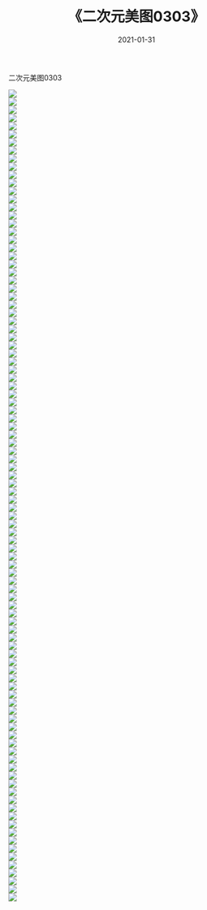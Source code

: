 ﻿---
layout: post
title:  《二次元美图0303》
date:   2021-01-31
img: http://imgx.orgx.ga/二次元/2021/二次元美图0303/000.jpg
categories: [美女, 清纯, 唯美]
---

二次元美图0303

 ![](http://imgx.orgx.ga/二次元/2021/二次元美图0303/001.jpg) <br>![](http://imgx.orgx.ga/二次元/2021/二次元美图0303/002.jpg) <br>![](http://imgx.orgx.ga/二次元/2021/二次元美图0303/003.jpg) <br>![](http://imgx.orgx.ga/二次元/2021/二次元美图0303/004.jpg) <br>![](http://imgx.orgx.ga/二次元/2021/二次元美图0303/005.jpg) <br>![](http://imgx.orgx.ga/二次元/2021/二次元美图0303/006.jpg) <br>![](http://imgx.orgx.ga/二次元/2021/二次元美图0303/007.jpg) <br>![](http://imgx.orgx.ga/二次元/2021/二次元美图0303/008.jpg) <br>![](http://imgx.orgx.ga/二次元/2021/二次元美图0303/009.jpg) <br>![](http://imgx.orgx.ga/二次元/2021/二次元美图0303/010.jpg) <br>![](http://imgx.orgx.ga/二次元/2021/二次元美图0303/011.jpg) <br>![](http://imgx.orgx.ga/二次元/2021/二次元美图0303/012.jpg) <br>![](http://imgx.orgx.ga/二次元/2021/二次元美图0303/013.jpg) <br>![](http://imgx.orgx.ga/二次元/2021/二次元美图0303/014.jpg) <br>![](http://imgx.orgx.ga/二次元/2021/二次元美图0303/015.jpg) <br>![](http://imgx.orgx.ga/二次元/2021/二次元美图0303/016.jpg) <br>![](http://imgx.orgx.ga/二次元/2021/二次元美图0303/017.jpg) <br>![](http://imgx.orgx.ga/二次元/2021/二次元美图0303/018.jpg) <br>![](http://imgx.orgx.ga/二次元/2021/二次元美图0303/019.jpg) <br>![](http://imgx.orgx.ga/二次元/2021/二次元美图0303/020.jpg) <br>![](http://imgx.orgx.ga/二次元/2021/二次元美图0303/021.jpg) <br>![](http://imgx.orgx.ga/二次元/2021/二次元美图0303/022.jpg) <br>![](http://imgx.orgx.ga/二次元/2021/二次元美图0303/023.jpg) <br>![](http://imgx.orgx.ga/二次元/2021/二次元美图0303/024.jpg) <br>![](http://imgx.orgx.ga/二次元/2021/二次元美图0303/025.jpg) <br>![](http://imgx.orgx.ga/二次元/2021/二次元美图0303/026.jpg) <br>![](http://imgx.orgx.ga/二次元/2021/二次元美图0303/027.jpg) <br>![](http://imgx.orgx.ga/二次元/2021/二次元美图0303/028.jpg) <br>![](http://imgx.orgx.ga/二次元/2021/二次元美图0303/029.jpg) <br>![](http://imgx.orgx.ga/二次元/2021/二次元美图0303/030.jpg) <br>![](http://imgx.orgx.ga/二次元/2021/二次元美图0303/031.jpg) <br>![](http://imgx.orgx.ga/二次元/2021/二次元美图0303/032.jpg) <br>![](http://imgx.orgx.ga/二次元/2021/二次元美图0303/033.jpg) <br>![](http://imgx.orgx.ga/二次元/2021/二次元美图0303/034.jpg) <br>![](http://imgx.orgx.ga/二次元/2021/二次元美图0303/035.jpg) <br>![](http://imgx.orgx.ga/二次元/2021/二次元美图0303/036.jpg) <br>![](http://imgx.orgx.ga/二次元/2021/二次元美图0303/037.jpg) <br>![](http://imgx.orgx.ga/二次元/2021/二次元美图0303/038.jpg) <br>![](http://imgx.orgx.ga/二次元/2021/二次元美图0303/039.jpg) <br>![](http://imgx.orgx.ga/二次元/2021/二次元美图0303/040.jpg) <br>![](http://imgx.orgx.ga/二次元/2021/二次元美图0303/041.jpg) <br>![](http://imgx.orgx.ga/二次元/2021/二次元美图0303/042.jpg) <br>![](http://imgx.orgx.ga/二次元/2021/二次元美图0303/043.jpg) <br>![](http://imgx.orgx.ga/二次元/2021/二次元美图0303/044.jpg) <br>![](http://imgx.orgx.ga/二次元/2021/二次元美图0303/045.jpg) <br>![](http://imgx.orgx.ga/二次元/2021/二次元美图0303/046.jpg) <br>![](http://imgx.orgx.ga/二次元/2021/二次元美图0303/047.jpg) <br>![](http://imgx.orgx.ga/二次元/2021/二次元美图0303/048.jpg) <br>![](http://imgx.orgx.ga/二次元/2021/二次元美图0303/049.jpg) <br>![](http://imgx.orgx.ga/二次元/2021/二次元美图0303/050.jpg) <br>![](http://imgx.orgx.ga/二次元/2021/二次元美图0303/051.jpg) <br>![](http://imgx.orgx.ga/二次元/2021/二次元美图0303/052.jpg) <br>![](http://imgx.orgx.ga/二次元/2021/二次元美图0303/053.jpg) <br>![](http://imgx.orgx.ga/二次元/2021/二次元美图0303/054.jpg) <br>![](http://imgx.orgx.ga/二次元/2021/二次元美图0303/055.jpg) <br>![](http://imgx.orgx.ga/二次元/2021/二次元美图0303/056.jpg) <br>![](http://imgx.orgx.ga/二次元/2021/二次元美图0303/057.jpg) <br>![](http://imgx.orgx.ga/二次元/2021/二次元美图0303/058.jpg) <br>![](http://imgx.orgx.ga/二次元/2021/二次元美图0303/059.jpg) <br>![](http://imgx.orgx.ga/二次元/2021/二次元美图0303/060.jpg) <br>![](http://imgx.orgx.ga/二次元/2021/二次元美图0303/061.jpg) <br>![](http://imgx.orgx.ga/二次元/2021/二次元美图0303/062.jpg) <br>![](http://imgx.orgx.ga/二次元/2021/二次元美图0303/063.jpg) <br>![](http://imgx.orgx.ga/二次元/2021/二次元美图0303/064.jpg) <br>![](http://imgx.orgx.ga/二次元/2021/二次元美图0303/065.jpg) <br>![](http://imgx.orgx.ga/二次元/2021/二次元美图0303/066.jpg) <br>![](http://imgx.orgx.ga/二次元/2021/二次元美图0303/067.jpg) <br>![](http://imgx.orgx.ga/二次元/2021/二次元美图0303/068.jpg) <br>![](http://imgx.orgx.ga/二次元/2021/二次元美图0303/069.jpg) <br>![](http://imgx.orgx.ga/二次元/2021/二次元美图0303/070.jpg) <br>![](http://imgx.orgx.ga/二次元/2021/二次元美图0303/071.jpg) <br>![](http://imgx.orgx.ga/二次元/2021/二次元美图0303/072.jpg) <br>![](http://imgx.orgx.ga/二次元/2021/二次元美图0303/073.jpg) <br>![](http://imgx.orgx.ga/二次元/2021/二次元美图0303/074.jpg) <br>![](http://imgx.orgx.ga/二次元/2021/二次元美图0303/075.jpg) <br>![](http://imgx.orgx.ga/二次元/2021/二次元美图0303/076.jpg) <br>![](http://imgx.orgx.ga/二次元/2021/二次元美图0303/077.jpg) <br>![](http://imgx.orgx.ga/二次元/2021/二次元美图0303/078.jpg) <br>![](http://imgx.orgx.ga/二次元/2021/二次元美图0303/079.jpg) <br>![](http://imgx.orgx.ga/二次元/2021/二次元美图0303/080.jpg) <br>![](http://imgx.orgx.ga/二次元/2021/二次元美图0303/081.jpg) <br>![](http://imgx.orgx.ga/二次元/2021/二次元美图0303/082.jpg) <br>![](http://imgx.orgx.ga/二次元/2021/二次元美图0303/083.jpg) <br>![](http://imgx.orgx.ga/二次元/2021/二次元美图0303/084.jpg) <br>![](http://imgx.orgx.ga/二次元/2021/二次元美图0303/085.jpg) <br>![](http://imgx.orgx.ga/二次元/2021/二次元美图0303/086.jpg) <br>![](http://imgx.orgx.ga/二次元/2021/二次元美图0303/087.jpg) <br>![](http://imgx.orgx.ga/二次元/2021/二次元美图0303/088.jpg) <br>![](http://imgx.orgx.ga/二次元/2021/二次元美图0303/089.jpg) <br>![](http://imgx.orgx.ga/二次元/2021/二次元美图0303/090.jpg) <br>![](http://imgx.orgx.ga/二次元/2021/二次元美图0303/091.jpg) <br>![](http://imgx.orgx.ga/二次元/2021/二次元美图0303/092.jpg) <br>![](http://imgx.orgx.ga/二次元/2021/二次元美图0303/093.jpg) <br>![](http://imgx.orgx.ga/二次元/2021/二次元美图0303/094.jpg) <br>![](http://imgx.orgx.ga/二次元/2021/二次元美图0303/095.jpg) <br>![](http://imgx.orgx.ga/二次元/2021/二次元美图0303/096.jpg) <br>![](http://imgx.orgx.ga/二次元/2021/二次元美图0303/097.jpg) <br>![](http://imgx.orgx.ga/二次元/2021/二次元美图0303/098.jpg) <br>![](http://imgx.orgx.ga/二次元/2021/二次元美图0303/099.jpg) <br>![](http://imgx.orgx.ga/二次元/2021/二次元美图0303/100.jpg) <br>